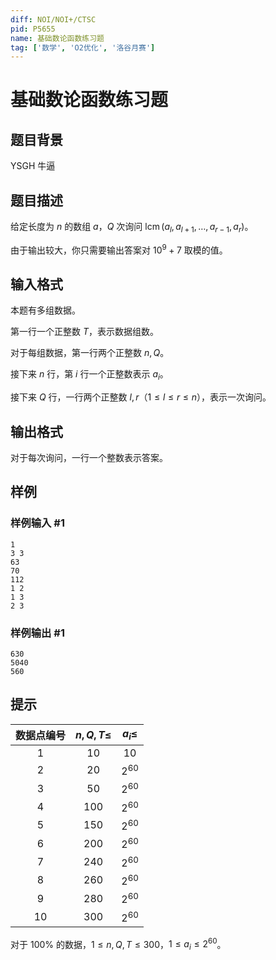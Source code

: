 ```yaml
---
diff: NOI/NOI+/CTSC
pid: P5655
name: 基础数论函数练习题
tag: ['数学', 'O2优化', '洛谷月赛']
---
```

# 基础数论函数练习题
## 题目背景

YSGH 牛逼
## 题目描述

给定长度为 $n$ 的数组 $a$，$Q$ 次询问 $\operatorname{lcm}(a_l, a_{l + 1}, \ldots , a_{r - 1}, a_r)$。

由于输出较大，你只需要输出答案对 ${10}^9 + 7$ 取模的值。
## 输入格式

本题有多组数据。

第一行一个正整数 $T$，表示数据组数。

对于每组数据，第一行两个正整数 $n, Q$。

接下来 $n$ 行，第 $i$ 行一个正整数表示 $a_i$。

接下来 $Q$ 行，一行两个正整数 $l,r$（$1 \le l \le r \le n$），表示一次询问。
## 输出格式

对于每次询问，一行一个整数表示答案。
## 样例

### 样例输入 #1
```
1
3 3
63
70
112
1 2
1 3
2 3
```
### 样例输出 #1
```
630
5040
560
```
## 提示

| 数据点编号 | $n, Q, T \le$ | $a_i \le$ |
| :--: | :--: | :--: |
| $1$ | $10$ | $10$ |
| $2$ | $20$ | $2^{60}$ |
| $3$ | $50$ | $2^{60}$ |
| $4$ | $100$ | $2^{60}$ |
| $5$ | $150$ | $2^{60}$ |
| $6$ | $200$ | $2^{60}$ |
| $7$ | $240$ | $2^{60}$ |
| $8$ | $260$ | $2^{60}$ |
| $9$ | $280$ | $2^{60}$ |
| $10$ | $300$ | $2^{60}$ |

对于 $100\%$ 的数据，$1 \le n, Q, T \le 300$，$1 \le a_i \le 2^{60}$。
